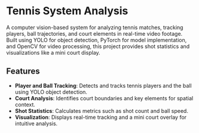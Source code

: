 # Tennis System Analysis

A computer vision-based system for analyzing tennis matches, tracking players, ball trajectories, and court elements in real-time video footage. Built using YOLO for object detection, PyTorch for model implementation, and OpenCV for video processing, this project provides shot statistics and visualizations like a mini court display.

## Features
- **Player and Ball Tracking**: Detects and tracks tennis players and the ball using YOLO object detection.
- **Court Analysis**: Identifies court boundaries and key elements for spatial context.
- **Shot Statistics**: Calculates metrics such as shot count and ball speed.
- **Visualization**: Displays real-time tracking and a mini court overlay for intuitive analysis.
